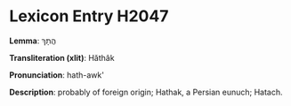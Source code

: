 # Lexicon Entry H2047

**Lemma**: הֲתָךְ

**Transliteration (xlit)**: Hăthâk

**Pronunciation**: hath-awk'

**Description**:
probably of foreign origin; Hathak, a Persian eunuch; Hatach.
